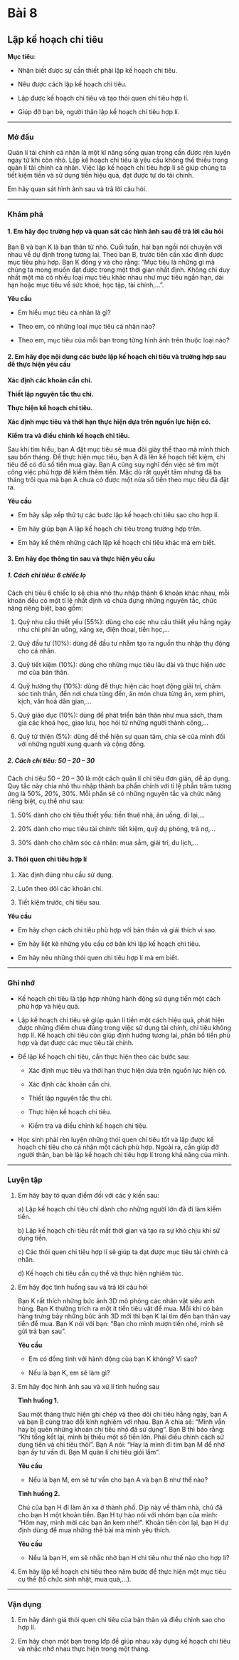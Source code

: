 # Bài 8
## Lập kế hoạch chi tiêu

**Mục tiêu**:

*   Nhận biết được sự cần thiết phải lập kế hoạch chi tiêu.

*   Nêu được cách lập kế hoạch chi tiêu.

*   Lập được kế hoạch chi tiêu và tạo thói quen chi tiêu hợp lí.

*   Giúp đỡ bạn bè, người thân lập kế hoạch chi tiêu hợp lí.

---

### Mở đầu

Quản lí tài chính cá nhân là một kĩ năng sống quan trọng cần được rèn luyện ngay từ khi còn nhỏ. Lập kế hoạch chi tiêu là yêu cầu không thể thiếu trong quản lí tài chính cá nhân. Việc lập kế hoạch chi tiêu hợp lí sẽ giúp chúng ta tiết kiệm tiền và sử dụng tiền hiệu quả, đạt được tự do tài chính.

Em hãy quan sát hình ảnh sau và trả lời câu hỏi.

---

### Khám phá
#### 1. Em hãy đọc trường hợp và quan sát các hình ảnh sau để trả lời câu hỏi

Bạn B và bạn K là bạn thân từ nhỏ. Cuối tuần, hai bạn ngồi nói chuyện với nhau về dự định trong tương lai. Theo bạn B, trước tiên cần xác định được mục tiêu phù hợp. Bạn K đồng ý và cho rằng: “Mục tiêu là những gì mà chúng ta mong muốn đạt được trong một thời gian nhất định. Không chỉ duy nhất một mà có nhiều loại mục tiêu khác nhau như mục tiêu ngắn hạn, dài hạn hoặc mục tiêu về sức khoẻ, học tập, tài chính,...”.

**Yêu cầu**

*   Em hiểu mục tiêu cá nhân là gì?

*   Theo em, có những loại mục tiêu cá nhân nào?

*   Theo em, mục tiêu của mỗi bạn trong từng hình ảnh trên thuộc loại nào?

#### 2. Em hãy đọc nội dung các bước lập kế hoạch chi tiêu và trường hợp sau để thực hiện yêu cầu

**Xác định các khoản cần chi.**

**Thiết lập nguyên tắc thu chi.**

**Thực hiện kế hoạch chi tiêu.**

**Xác định mục tiêu và thời hạn thực hiện dựa trên nguồn lực hiện có.**

**Kiểm tra và điều chỉnh kế hoạch chi tiêu.**

Sau khi tìm hiểu, bạn A đặt mục tiêu sẽ mua đôi giày thể thao mà mình thích sau bốn tháng. Để thực hiện mục tiêu, bạn A đã lên kế hoạch tiết kiệm, chi tiêu để có đủ số tiền mua giày. Bạn A cũng suy nghĩ đến việc sẽ tìm một công việc phù hợp để kiếm thêm tiền. Mặc dù rất quyết tâm nhưng đã ba tháng trôi qua mà bạn A chưa có được một nửa số tiền theo mục tiêu đã đặt ra.

**Yêu cầu**

*   Em hãy sắp xếp thứ tự các bước lập kế hoạch chi tiêu sao cho hợp lí.

*   Em hãy giúp bạn A lập kế hoạch chi tiêu trong trường hợp trên.

*   Em hãy kể thêm những cách lập kế hoạch chi tiêu khác mà em biết.

#### 3. Em hãy đọc thông tin sau và thực hiện yêu cầu

##### 1. Cách chi tiêu: 6 chiếc lọ

Cách chi tiêu 6 chiếc lọ sẽ chia nhỏ thu nhập thành 6 khoản khác nhau, mỗi khoản đều có một tỉ lệ nhất định và chứa đựng những nguyên tắc, chức năng riêng biệt, bao gồm:
1.  Quỹ nhu cầu thiết yếu (55%): dùng cho các nhu cầu thiết yếu hằng ngày như chi phí ăn uống, xăng xe, điện thoại, tiền học,...

2.  Quỹ đầu tư (10%): dùng để đầu tư nhằm tạo ra nguồn thu nhập thụ động cho cá nhân.

3.  Quỹ tiết kiệm (10%): dùng cho những mục tiêu lâu dài và thực hiện ước mơ của bản thân.

4.  Quỹ hưởng thụ (10%): dùng để thực hiện các hoạt động giải trí, chăm sóc tinh thần, đến nơi chưa từng đến, ăn món chưa từng ăn, xem phim, kịch, văn hoá dân gian,...

5.  Quỹ giáo dục (10%): dùng để phát triển bản thân như mua sách, tham gia các khoá học, giao lưu, học hỏi từ những người thành công,...

6.  Quỹ từ thiện (5%): dùng để thể hiện sự quan tâm, chia sẻ của mình đối với những người xung quanh và cộng đồng.

##### 2. Cách chi tiêu: 50 – 20 – 30

Cách chi tiêu 50 – 20 – 30 là một cách quản lí chi tiêu đơn giản, dễ áp dụng. Quy tắc này chia nhỏ thu nhập thành ba phần chính với tỉ lệ phần trăm tương ứng là 50%, 20%, 30%. Mỗi phần sẽ có những nguyên tắc và chức năng riêng biệt, cụ thể như sau:
1.  50% dành cho chi tiêu thiết yếu: tiền thuê nhà, ăn uống, đi lại,...

2.  20% dành cho mục tiêu tài chính: tiết kiệm, quỹ dự phòng, trả nợ,...

3.  30% dành cho chăm sóc cá nhân: mua sắm, giải trí, du lịch,...

#### 3. Thói quen chi tiêu hợp lí

1.  Xác định đúng nhu cầu sử dụng.

2.  Luôn theo dõi các khoản chi.

3.  Tiết kiệm trước, chi tiêu sau.

**Yêu cầu**

*   Em hãy chọn cách chi tiêu phù hợp với bản thân và giải thích vì sao.

*   Em hãy liệt kê những yêu cầu cơ bản khi lập kế hoạch chi tiêu.

*   Em hãy nêu những thói quen chi tiêu hợp lí mà em biết.

---

### Ghi nhớ

*   Kế hoạch chi tiêu là tập hợp những hành động sử dụng tiền một cách phù hợp và hiệu quả.

*   Lập kế hoạch chi tiêu sẽ giúp quản lí tiền một cách hiệu quả, phát hiện được những điểm chưa đúng trong việc sử dụng tài chính, chi tiêu không hợp lí. Kế hoạch chi tiêu còn giúp định hướng tương lai, phân bổ tiền phù hợp và đạt được các mục tiêu tài chính.

*   Để lập kế hoạch chi tiêu, cần thực hiện theo các bước sau:
    *   Xác định mục tiêu và thời hạn thực hiện dựa trên nguồn lực hiện có.

    *   Xác định các khoản cần chi.

    *   Thiết lập nguyên tắc thu chi.

    *   Thực hiện kế hoạch chi tiêu.

    *   Kiểm tra và điều chỉnh kế hoạch chi tiêu.

*   Học sinh phải rèn luyện những thói quen chi tiêu tốt và lập được kế hoạch chi tiêu cho cá nhân một cách phù hợp. Ngoài ra, cần giúp đỡ người thân, bạn bè lập kế hoạch chi tiêu hợp lí trong khả năng của mình.

---

### Luyện tập
1. Em hãy bày tỏ quan điểm đối với các ý kiến sau:

      a) Lập kế hoạch chi tiêu chỉ dành cho những người lớn đã đi làm kiếm tiền.
      
      b) Lập kế hoạch chi tiêu rất mất thời gian và tạo ra sự khó chịu khi sử dụng tiền.
      
      c) Các thói quen chi tiêu hợp lí sẽ giúp ta đạt được mục tiêu tài chính cá nhân.
      
      d) Kế hoạch chi tiêu cần cụ thể và thực hiện nghiêm túc.

2. Em hãy đọc tình huống sau và trả lời câu hỏi

      Bạn K rất thích những bức ảnh 3D mô phỏng các nhân vật siêu anh hùng. Bạn K thường trích ra một ít tiền tiêu vặt để mua. Mỗi khi có bản hàng trưng bày những bức ảnh 3D mới thì bạn K lại tìm đến bạn thân vay tiền để mua. Bạn K nói với bạn: “Bạn cho mình mượn tiền nhé, mình sẽ gửi trả bạn sau”.

      **Yêu cầu**
      
      *   Em có đồng tình với hành động của bạn K không? Vì sao?
      
      *   Nếu là bạn K, em sẽ làm gì?

3. Em hãy đọc hình ảnh sau và xử lí tình huống sau

      **Tình huống 1.**
      
      Sau một tháng thực hiện ghi chép và theo dõi chi tiêu hằng ngày, bạn A và bạn B cùng trao đổi kinh nghiệm với nhau. Bạn A chia sẻ: “Mình vẫn hay bị quên những khoản chi tiêu nhỏ đã sử dụng”. Bạn B thì bảo rằng: “Khi tổng kết lại, mình bị thiếu một số tiền lớn. Phải điều chỉnh cách sử dụng tiền và chi tiêu thôi”. Bạn A nói: “Hay là mình đi tìm bạn M để nhờ bạn ấy tư vấn đi. Bạn M quản lí chi tiêu giỏi lắm”.
      
      **Yêu cầu**
      
      *   Nếu là bạn M, em sẽ tư vấn cho bạn A và bạn B như thế nào?
      
      **Tình huống 2.**
      
      Chú của bạn H đi làm ăn xa ở thành phố. Dịp này về thăm nhà, chú đã cho bạn H một khoản tiền. Bạn H tự hào nói với nhóm bạn của mình: “Hôm nay, mình mời các bạn ăn kem nhé!”. Khoản tiền còn lại, bạn H dự định dùng để mua những thẻ bài mà mình yêu thích.
      
      **Yêu cầu**
      
      *   Nếu là bạn H, em sẽ nhắc nhở bạn H chi tiêu như thế nào cho hợp lí?

4. Em hãy lập kế hoạch chi tiêu theo năm bước để thực hiện một mục tiêu cụ thể (tổ chức sinh nhật, mua quà,...).

---

### Vận dụng
1. Em hãy đánh giá thói quen chi tiêu của bản thân và điều chỉnh sao cho hợp lí.

2. Em hãy chọn một bạn trong lớp để giúp nhau xây dựng kế hoạch chi tiêu và nhắc nhở nhau thực hiện trong một tháng.
